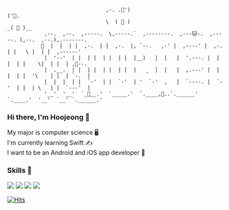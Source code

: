 ```
                                ,-. .🎀')                                   ('👑.
                                \  ( 👀 )                                  _( 👀 )__
            ,--.  ,--.  ,-----.  \,-----.`  ,--------.  ,---🐱-.  ,-----. (,--.  ,--.),.-------. 
           🦊  |  |  | |  ,-.  | |  ,-.  |, `--.   ,-' |  ,----' |  ,-.  | |   \ |  | |  ,------' 
            |  '--'  | |  | |  | |  | |  |__)   |  |   |  '.---. |  | |  | |    \|  | |  | ,🍝--. 
            |  .__.  | |  | |  | |  | |  |   _  |  |   |  ,.---' |  | |  | |  '\    | |  | `-.  |
            |  |  |  | |  `-'  | |  `-'  | '  `-'  ,   |  `----. |  `-'  | |  | \   | |  `---'  |
            '__'  '__'  `_👀__.'  `_____.'  `.____,🍟..`.______' `.____.'  '__'  `__' `.______.'

```

### Hi there, I'm __Hoojeong__ 👋
My major is computer science 🖥  
I'm currently learning Swift ✍  
I want to be an Android and iOS app developer 💖 

### Skills 💪

<img src="https://img.shields.io/badge/Java-007396?style=flat-square&logo=Java&logoColor=white"/> <img src="https://img.shields.io/badge/Python-3776AB?style=flat-square&logo=python&logoColor=white"/> <img src="https://img.shields.io/badge/C-A8B9CC?style=flat-square&logo=c&logoColor=white"/> <img src="https://img.shields.io/badge/Swift-FA7343?style=flat-square&logo=swift&logoColor=white"/>

<!--
**gnwjd309/gnwjd309** is a ✨ _special_ ✨ repository because its `README.md` (this file) appears on your GitHub profile.

Here are some ideas to get you started:

- 🔭 I’m currently working on ...
- 🌱 I’m currently learning ...
- 👯 I’m looking to collaborate on ...
- 🤔 I’m looking for help with ...
- 💬 Ask me about ...
- 📫 How to reach me: ...
- 😄 Pronouns: ...
- ⚡ Fun fact: ...
-->

[![Hits](https://hits.seeyoufarm.com/api/count/incr/badge.svg?url=https%3A%2F%2Fgithub.com%2Fgnwjd309&count_bg=%2353BECB&title_bg=%23555555&icon=&icon_color=%23E7E7E7&title=hits&edge_flat=true)](https://hits.seeyoufarm.com)
